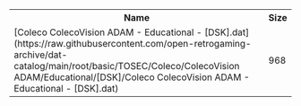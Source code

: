<table>
<tr><th>Name</th><th>Size</th></tr>
<tr><td>
[Coleco ColecoVision ADAM - Educational - [DSK].dat](https://raw.githubusercontent.com/open-retrogaming-archive/dat-catalog/main/root/basic/TOSEC/Coleco/ColecoVision ADAM/Educational/[DSK]/Coleco ColecoVision ADAM - Educational - [DSK].dat)
</td><td>968</td></tr>
</table>
